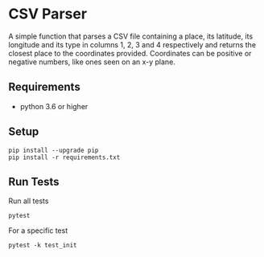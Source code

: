 # CSV Parser

A simple function that parses a CSV file containing a place, its latitude, its longitude and its type in columns 1, 2, 3 and 4 respectively and returns the closest place to
the coordinates provided. Coordinates can be positive or negative numbers, like ones
seen on an x-y plane.

## Requirements
- python 3.6 or higher

## Setup

```
pip install --upgrade pip
pip install -r requirements.txt
```

## Run Tests

Run all tests

```
pytest
```

For a specific test

```
pytest -k test_init
```
